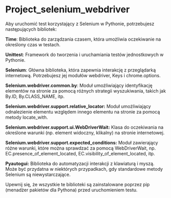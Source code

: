# Project_selenium_webdriver


Aby uruchomić test korzystający z Selenium w Pythonie, potrzebujesz następujących bibliotek:

**Time**: Biblioteka do zarządzania czasem, która umożliwia oczekiwanie na określony czas w testach.

**Unittest**: Framework do tworzenia i uruchamiania testów jednostkowych w Pythonie.

**Selenium**: Główna biblioteka, która zapewnia interakcję z przeglądarką internetową. Potrzebujesz jej modułów webdriver, Keys i chrome.options.

**Selenium.webdriver.common.by**: Moduł umożliwiający identyfikację elementów na stronie za pomocą różnych strategii wyszukiwania, takich jak By.ID, By.CLASS_NAME, itp.

**Selenium.webdriver.support.relative_locator:** Moduł umożliwiający odnalezienie elementu względem innego elementu na stronie za pomocą metody locate_with.

**Selenium.webdriver.support.ui.WebDriverWait:** Klasa do oczekiwania na określone warunki (np. element widoczny, klikalny) na stronie internetowej.

**Selenium.webdriver.support.expected_conditions:** Moduł zawierający różne warunki, które można sprawdzać za pomocą WebDriverWait, np. EC.presence_of_element_located, EC.visibility_of_element_located, itp.

**Pyautogui:** Biblioteka do automatyzacji interakcji z klawiaturą i myszą. Może być przydatna w niektórych przypadkach, gdy standardowe metody Selenium są niewystarczające.

Upewnij się, że wszystkie te biblioteki są zainstalowane poprzez pip (menadżer pakietów dla Pythona) przed uruchomieniem testu.
